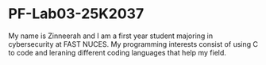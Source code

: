 # PF-Lab03-25K2037

My name is Zinneerah and I am a first year student majoring in cybersecurity at FAST NUCES. My programming interests consist of using C to code and leraning different coding languages that help my field.
